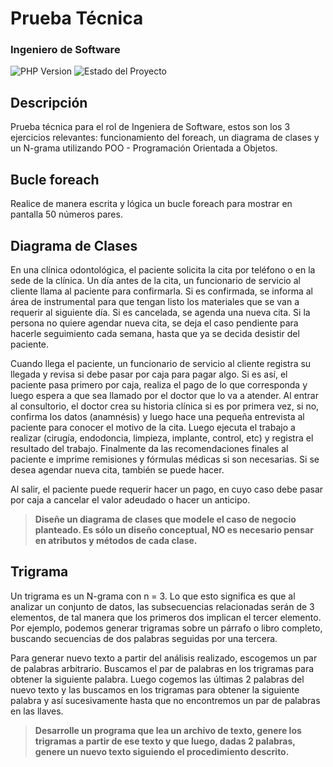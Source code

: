 # Prueba Técnica
### Ingeniero de Software

![PHP Version](https://img.shields.io/packagist/dependency-v/laravel/laravel/PHP)
![Estado del Proyecto](https://img.shields.io/badge/STATUS-FINALIZADO-%20)

## Descripción
Prueba técnica para el rol de Ingeniera de Software, estos son los 3 ejercicios relevantes: funcionamiento del foreach, un diagrama de clases y un N-grama utilizando POO - Programación Orientada a Objetos.

## Bucle foreach

Realice de manera escrita y lógica un bucle foreach para mostrar en pantalla 50 números pares.

## Diagrama de Clases

En una clínica odontológica, el paciente solicita la cita por teléfono o en la sede de la clínica. Un día antes de la cita, un funcionario de servicio al cliente llama al paciente para confirmarla. Si es confirmada, se informa al área de instrumental para que tengan listo los materiales que se van a requerir al siguiente día. Si es cancelada, se agenda una nueva cita. Si la persona no quiere agendar nueva cita, se deja el caso pendiente para hacerle seguimiento cada semana, hasta que ya se decida desistir del paciente.

Cuando llega el paciente, un funcionario de servicio al cliente registra su llegada y revisa si debe pasar por caja para pagar algo. Si es así, el paciente pasa primero por caja, realiza el pago de lo que corresponda y luego espera a que sea llamado por el doctor que lo va a atender. Al entrar al consultorio, el doctor crea su historia clínica si es por primera vez, si no, confirma los datos (anamnésis) y luego hace una pequeña entrevista al paciente para conocer el motivo de la cita. Luego ejecuta el trabajo a realizar (cirugía, endodoncia, limpieza, implante, control, etc) y registra el resultado del trabajo. Finalmente da las recomendaciones finales al paciente e imprime remisiones y fórmulas médicas si son necesarias. Si se desea agendar nueva cita, también se puede hacer.

Al salir, el paciente puede requerir hacer un pago, en cuyo caso debe pasar por caja a cancelar el valor adeudado o hacer un anticipo.

> **Diseñe un diagrama de clases que modele el caso de negocio planteado. Es sólo un diseño conceptual, NO es necesario pensar en atributos y métodos de cada clase.**

## Trigrama
Un trigrama es un N-grama con n = 3. Lo que esto significa es que al analizar un conjunto de datos, las subsecuencias relacionadas serán de 3 elementos, de tal manera que los primeros dos implican el tercer elemento. Por ejemplo, podemos generar trigramas sobre un párrafo o libro completo, buscando secuencias de dos palabras seguidas por una tercera.

Para generar nuevo texto a partir del análisis realizado, escogemos un par de palabras arbitrario. Buscamos el par de palabras en los trigramas para obtener la siguiente palabra. Luego cogemos las últimas 2 palabras del nuevo texto y las buscamos en los trigramas para obtener la siguiente palabra y así sucesivamente hasta que no encontremos un par de palabras en las llaves.

> **Desarrolle un programa que lea un archivo de texto, genere los trigramas a partir de ese texto y que luego, dadas 2 palabras, genere un nuevo texto siguiendo el procedimiento descrito.**
